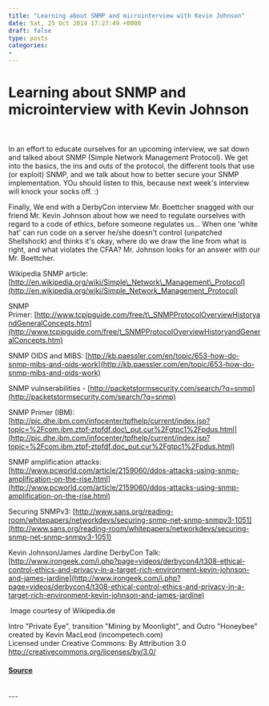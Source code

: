 ```yaml
---
title: "Learning about SNMP and microinterview with Kevin Johnson"
date: Sat, 25 Oct 2014 17:27:49 +0000
draft: false
type: posts
categories: 
- 
---
```

# Learning about SNMP and microinterview with Kevin Johnson

<br/>

<br/>
In an effort to educate ourselves for an upcoming interview, we sat down and talked about SNMP (Simple Network Management Protocol). We get into the basics, the ins and outs of the protocol, the different tools that use (or exploit) SNMP, and we talk about how to better secure your SNMP implementation. YOu should listen to this, because next week's interview will knock your socks off. :)

Finally, We end with a DerbyCon interview Mr. Boettcher snagged with our friend Mr. Kevin Johnson about how we need to regulate ourselves with regard to a code of ethics, before someone regulates us... When one 'white hat' can run code on a server he/she doesn't control (unpatched Shellshock) and thinks it's okay, where do we draw the line from what is right, and what violates the CFAA? Mr. Johnson looks for an answer with our Mr. Boettcher. 

Wikipedia SNMP article:[http://en.wikipedia.org/wiki/Simple\_Network\_Management\_Protocol](http://en.wikipedia.org/wiki/Simple_Network_Management_Protocol)

SNMP Primer: [http://www.tcpipguide.com/free/t\_SNMPProtocolOverviewHistoryandGeneralConcepts.htm](http://www.tcpipguide.com/free/t_SNMPProtocolOverviewHistoryandGeneralConcepts.htm)

SNMP OIDS and MIBS: [http://kb.paessler.com/en/topic/653-how-do-snmp-mibs-and-oids-work](http://kb.paessler.com/en/topic/653-how-do-snmp-mibs-and-oids-work)

SNMP vulnserabilities - [http://packetstormsecurity.com/search/?q=snmp](http://packetstormsecurity.com/search/?q=snmp)

SNMP Primer (IBM):[http://pic.dhe.ibm.com/infocenter/tpfhelp/current/index.jsp?topic=%2Fcom.ibm.ztpf-ztpfdf.doc\_put.cur%2Fgtpc1%2Fpdus.html](http://pic.dhe.ibm.com/infocenter/tpfhelp/current/index.jsp?topic=%2Fcom.ibm.ztpf-ztpfdf.doc_put.cur%2Fgtpc1%2Fpdus.html)

SNMP amplification attacks: [http://www.pcworld.com/article/2159060/ddos-attacks-using-snmp-amplification-on-the-rise.html](http://www.pcworld.com/article/2159060/ddos-attacks-using-snmp-amplification-on-the-rise.html)

Securing SNMPv3: [http://www.sans.org/reading-room/whitepapers/networkdevs/securing-snmp-net-snmp-snmpv3-1051](http://www.sans.org/reading-room/whitepapers/networkdevs/securing-snmp-net-snmp-snmpv3-1051)

Kevin Johnson/James Jardine DerbyCon Talk: [http://www.irongeek.com/i.php?page=videos/derbycon4/t308-ethical-control-ethics-and-privacy-in-a-target-rich-environment-kevin-johnson-and-james-jardine](http://www.irongeek.com/i.php?page=videos/derbycon4/t308-ethical-control-ethics-and-privacy-in-a-target-rich-environment-kevin-johnson-and-james-jardine)

 Image courtesy of Wikipedia.de

Intro "Private Eye", transition "Mining by Moonlight", and Outro "Honeybee" created by Kevin MacLeod (incompetech.com)   
Licensed under Creative Commons: By Attribution 3.0  
http://creativecommons.org/licenses/by/3.0/

#### [Source](http://brakeingsecurity.com/learning-about-snmp-and-microinterview-with-kevin-johnson)

<br/>
---
